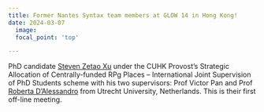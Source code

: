```yaml
---
title: Former Nantes Syntax team members at GLOW 14 in Hong Kong! 
date: 2024-03-07
  image:
  focal_point: 'top'

---
```

PhD candidate [Steven Zetao Xu](https://stevenzetaoxu.github.io/WhatATheme/) under the CUHK Provost’s Strategic Allocation of Centrally-funded RPg Places – International Joint Supervision of PhD Students scheme with his two supervisors: Prof Victor Pan and Prof [Roberta D’Alessandro](https://www.uu.nl/staff/RAGDAlessandro) from Utrecht University, Netherlands. This is their first off-line meeting.
